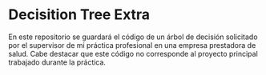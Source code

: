 # Decisition Tree Extra
 En este repositorio se guardará el código de un árbol de decisión solicitado por el supervisor de mi práctica profesional en una empresa prestadora de salud. Cabe destacar que este código no corresponde al proyecto principal trabajado durante la práctica.
